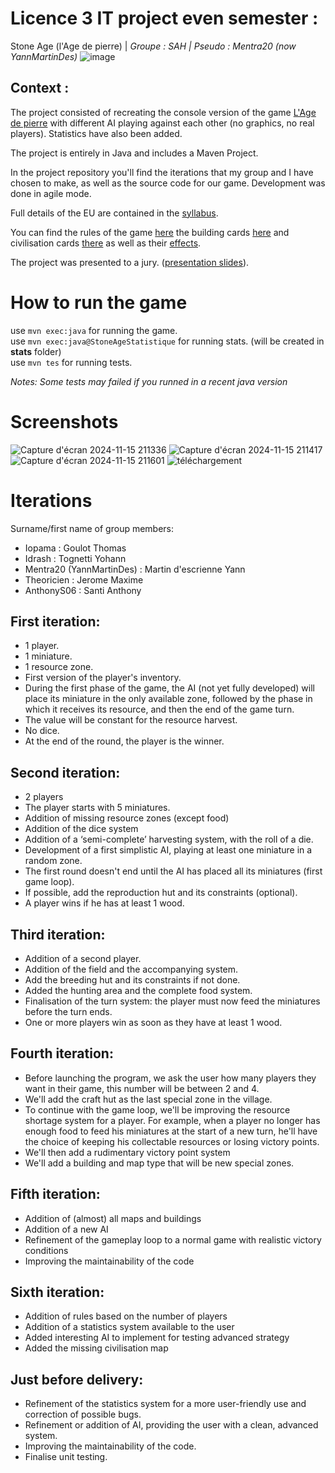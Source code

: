 # Licence 3 IT project even semester : 
Stone Age (l'Age de pierre) | *Groupe : SAH | Pseudo : Mentra20 (now YannMartinDes)*
![image](https://github.com/user-attachments/assets/93ec8f5b-1fb5-40b8-a0e8-ac6cb990a29a)

## Context : 
The project consisted of recreating the console version of the game [L'Age de pierre](https://www.philibertnet.com/fr/jeux-de-societe/8136-age-de-pierre-l--8435407629387.html) with different AI playing against each other (no graphics, no real players). Statistics have also been added.  

The project is entirely in Java and includes a Maven Project.  

In the project repository you'll find the iterations that my group and I have chosen to make, as well as the source code for our game. Development was done in agile mode.  

Full details of the EU are contained in the [syllabus](https://github.com/Mentra20/StoneAge/blob/master/doc/Syllabus.pdf).

You can find the rules of the game [here](/doc/lage-de-pierre-regle.pdf) the building cards [here](/doc/batiments.pdf) and civilisation cards [there](/doc/Cartecivilisation.pdf) as well as their [effects](/doc/description_card.pdf).  

The project was presented to a jury. ([presentation slides](/doc/DiaposPresentation.pdf)).
 

# How to run the game 
use `mvn exec:java` for running the game.  
use `mvn exec:java@StoneAgeStatistique` for running stats. (will be created in **stats** folder)  
use `mvn tes` for running tests.

_Notes: Some tests may failed if you runned in a recent java version_

# Screenshots 
![Capture d'écran 2024-11-15 211336](https://github.com/user-attachments/assets/043a7852-79eb-4d1b-9ca4-788677a26f37)
![Capture d'écran 2024-11-15 211417](https://github.com/user-attachments/assets/f376267a-19b8-45d6-9b89-91b6db96d055)
![Capture d'écran 2024-11-15 211601](https://github.com/user-attachments/assets/b60f92c1-4ff2-4445-9f20-86c21a9e7aa2)
![téléchargement](https://github.com/user-attachments/assets/b91c5e91-a6a3-47a0-8903-b5d614f05425)


# Iterations
  
Surname/first name of group members:   
- Iopama : Goulot Thomas  
- Idrash : Tognetti Yohann  
- Mentra20 (YannMartinDes) : Martin d'escrienne Yann  
- Theoricien : Jerome Maxime  
- AnthonyS06 : Santi Anthony  
  
## First iteration:        
- 1 player.      
- 1 miniature.    
- 1 resource zone.  
- First version of the player's inventory.  
- During the first phase of the game, the AI (not yet fully developed) will place its miniature in the only available zone, followed by the phase in which it receives its resource, and then the end of the game turn.  
- The value will be constant for the resource harvest.  
- No dice.  
- At the end of the round, the player is the winner.  
  
## Second iteration:  
- 2 players  
- The player starts with 5 miniatures.  
- Addition of missing resource zones (except food)  
- Addition of the dice system  
- Addition of a ‘semi-complete’ harvesting system, with the roll of a die.  
- Development of a first simplistic AI, playing at least one miniature in a random zone.  
- The first round doesn't end until the AI has placed all its miniatures (first game loop).  
- If possible, add the reproduction hut and its constraints (optional).  
- A player wins if he has at least 1 wood.  
  
## Third iteration:  
- Addition of a second player.  
- Addition of the field and the accompanying system.  
- Add the breeding hut and its constraints if not done.  
- Added the hunting area and the complete food system.  
- Finalisation of the turn system: the player must now feed the miniatures before the turn ends.  
- One or more players win as soon as they have at least 1 wood.  
  
## Fourth iteration:  
- Before launching the program, we ask the user how many players they want in their game, this number will be between 2 and 4.  
- We'll add the craft hut as the last special zone in the village.  
- To continue with the game loop, we'll be improving the resource shortage system for a player. For example, when a player no longer has enough food to feed his miniatures at the start of a new turn, he'll have the choice of keeping his collectable resources or losing victory points.  
- We'll then add a rudimentary victory point system  
- We'll add a building and map type that will be new special zones.  
  
## Fifth iteration:  
- Addition of (almost) all maps and buildings  
- Addition of a new AI  
- Refinement of the gameplay loop to a normal game with realistic victory conditions  
- Improving the maintainability of the code  
  
## Sixth iteration:  
- Addition of rules based on the number of players  
- Addition of a statistics system available to the user  
- Added interesting AI to implement for testing advanced strategy  
- Added the missing civilisation map  
  
## Just before delivery:  
- Refinement of the statistics system for a more user-friendly use and correction of possible bugs.  
- Refinement or addition of AI, providing the user with a clean, advanced system.  
- Improving the maintainability of the code.  
- Finalise unit testing.  
